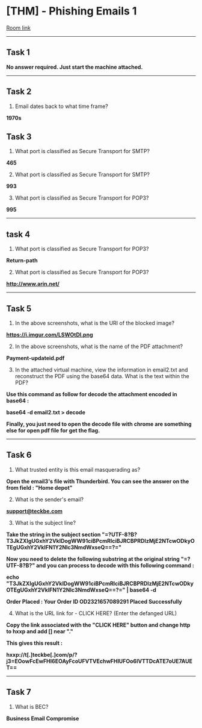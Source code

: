 # [THM] - Phishing Emails 1

[Room link](https://tryhackme.com/room/phishingemails1tryoe)

---

## Task 1 

**No answer required. Just start the machine attached.**

---

## Task 2

1. Email dates back to what time frame? 

**1970s**

## Task 3

1. What port is classified as Secure Transport for SMTP?

**465**

2. What port is classified as Secure Transport for SMTP?

**993**

3. What port is classified as Secure Transport for POP3?

**995**

---

## task 4

1. What port is classified as Secure Transport for POP3?

**Return-path**

2. What port is classified as Secure Transport for POP3?

**http://www.arin.net/**

---

## Task 5 

1. In the above screenshots, what is the URI of the blocked image?

**https://i.imgur.com/LSWOtDI.png**

2. In the above screenshots, what is the name of the PDF attachment?

**Payment-updateid.pdf**

3. In the attached virtual machine, view the information in email2.txt and reconstruct the PDF using the base64 data. What is the text within the PDF?

**Use this command as follow for decode the attachment encoded in base64 :**

**base64 -d email2.txt > decode**

**Finally, you just need to open the decode file with chrome are something else for open pdf file for get the flag.**

---

## Task 6

1. What trusted entity is this email masquerading as?

**Open the email3's file with Thunderbird. You can see the answer on the from field : "Home depot"**

2. What is the sender's email?

**support@teckbe.com**

3. What is the subject line? 

**Take the string in the subject section "=?UTF-8?B?T3JkZXIgUGxhY2VkIDogWW91ciBPcmRlciBJRCBPRDIzMjE2NTcwODkyOTEgUGxhY2VkIFN1Y2Nlc3NmdWxseQ==?="**

**Now you need to delete the following substring at the original string "=?UTF-8?B?" and you can process to decode with this following command :**

**echo "T3JkZXIgUGxhY2VkIDogWW91ciBPcmRlciBJRCBPRDIzMjE2NTcwODkyOTEgUGxhY2VkIFN1Y2Nlc3NmdWxseQ==?=" | base64 -d**

**Order Placed : Your Order ID OD2321657089291 Placed Successfully**

4. What is the URL link for - CLICK HERE? (Enter the defanged URL)

**Copy the link associated with the "CLICK HERE" button and change http to hxxp and add [] near "."**

**This gives this result :**

**hxxp://t[.]teckbe[.]com/p/?j3=EOowFcEwFHl6EOAyFcoUFVTVEchwFHlUFOo6lVTTDcATE7oUE7AUET==**

---

## Task 7 

1. What is BEC?

**Business Email Compromise**
